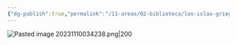 ```yaml
---
{"dg-publish":true,"permalink":"/11-areas/02-biblioteca/las-islas-griegas/","noteIcon":""}
---
```


![Pasted image 20231110034238.png|200](/img/user/02%20Image/Pasted%20image%2020231110034238.png)